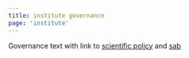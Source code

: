 ```yaml
---
title: institute governance
page: 'institute'
---
```

Governance text with link to [scientific policy](/about/scientific_policy) and [sab](/people/sab)
